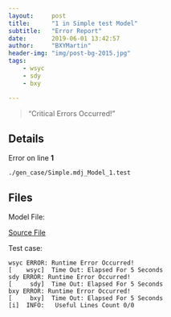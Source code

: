 ```yaml
---
layout:     post
title:      "1 in Simple test Model"
subtitle:   "Error Report"
date:       2019-06-01 13:42:57
author:     "BXYMartin"
header-img: "img/post-bg-2015.jpg"
tags:
    - wsyc
    - sdy
    - bxy

---
```


> “Critical Errors Occurred!”


## Details

Error on line **1**

```
./gen_case/Simple.mdj_Model_1.test
```

## Files

Model File:

[Source File](https://github.com/BXYMartin/OO-Public/blob/master/test_mdj/Simple.mdj)

Test case:

```
wsyc ERROR: Runtime Error Occurred!
[    wsyc]  Time Out: Elapsed For 5 Seconds
sdy ERROR: Runtime Error Occurred!
[     sdy]  Time Out: Elapsed For 5 Seconds
bxy ERROR: Runtime Error Occurred!
[     bxy]  Time Out: Elapsed For 5 Seconds
[i]  INFO:	 Useful Lines Count 0/0
```


